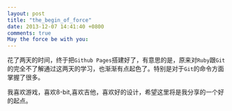 ```yaml
---
layout: post
title: "the_begin_of_force"
date: 2013-12-07 14:41:40 +0800
comments: true
May the force be with you: 
---
```


花了两天的时间，终于把`Github Pages`搭建好了，有意思的是，原来对`Ruby`跟`Git`的完全不了解通过这两天的学习，也渐渐有点起色了。特别是对于`Git`的命令方面掌握了很多。

我喜欢游戏，喜欢8-bit,喜欢吉他，喜欢好的设计，希望这里将是我分享的一个好的起点。